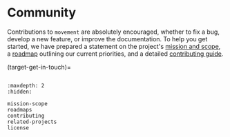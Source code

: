 # Community

Contributions to `movement` are absolutely encouraged, whether to fix a bug,
develop a new feature, or improve the documentation.
To help you get started, we have prepared a statement on the project's [mission and scope](target-mission),
a [roadmap](target-roadmaps) outlining our current priorities, and a detailed [contributing guide](target-contributing).

(target-get-in-touch)=
```{include} ../snippets/get-in-touch.md
```

```{toctree}
:maxdepth: 2
:hidden:

mission-scope
roadmaps
contributing
related-projects
license
```
